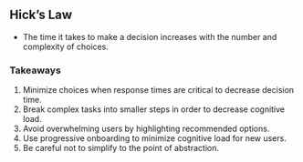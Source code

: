 ## Hick’s Law

- The time it takes to make a decision increases with the number and complexity of choices.

### Takeaways
1. Minimize choices when response times are critical to decrease decision time.
2. Break complex tasks into smaller steps in order to decrease cognitive load.
3. Avoid overwhelming users by highlighting recommended options.
4. Use progressive onboarding to minimize cognitive load for new users.
5. Be careful not to simplify to the point of abstraction.
